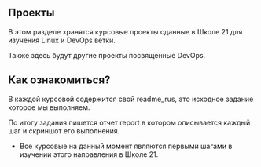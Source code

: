 ## Проекты


В этом разделе хранятся курсовые проекты сданные в Школе 21 для изучения Linux и DevOps ветки.

Также здесь будут другие проекты посвященные DevOps.


## Как ознакомиться?

В каждой курсовой содержится свой readme_rus, это исходное задание которое мы выполняем.

По итогу задания пишется отчет report в котором описывается каждый шаг и скриншот его выполнения.

* Все курсовые на данный момент являются первыми шагами в изучении этого направления в Школе 21.